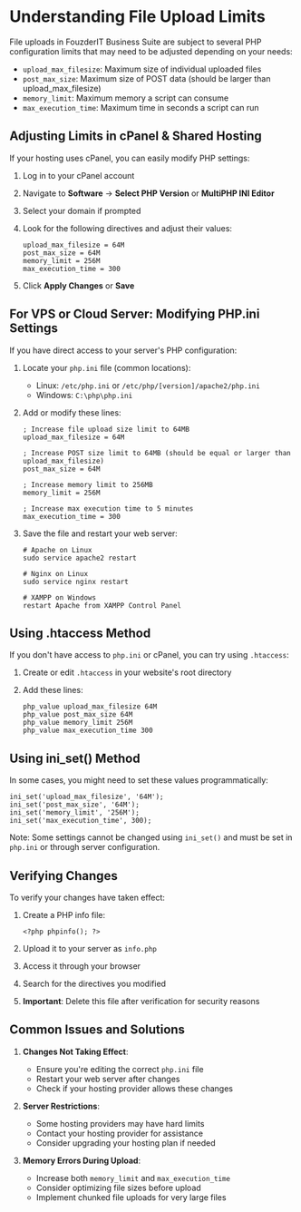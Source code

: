 # Understanding File Upload Limits

File uploads in FouzderIT Business Suite are subject to several PHP configuration limits that may need to be adjusted depending on your needs:

-   `upload_max_filesize`: Maximum size of individual uploaded files
-   `post_max_size`: Maximum size of POST data (should be larger than upload\_max\_filesize)
-   `memory_limit`: Maximum memory a script can consume
-   `max_execution_time`: Maximum time in seconds a script can run

## Adjusting Limits in cPanel & Shared Hosting

If your hosting uses cPanel, you can easily modify PHP settings:

1.  Log in to your cPanel account
2.  Navigate to **Software** → **Select PHP Version** or **MultiPHP INI Editor**
3.  Select your domain if prompted
4.  Look for the following directives and adjust their values:
    
        upload_max_filesize = 64M
        post_max_size = 64M
        memory_limit = 256M
        max_execution_time = 300
        
    
5.  Click **Apply Changes** or **Save**

## For VPS or Cloud Server: Modifying PHP.ini Settings

If you have direct access to your server's PHP configuration:

1.  Locate your `php.ini` file (common locations):
    
    -   Linux: `/etc/php.ini` or `/etc/php/[version]/apache2/php.ini`
    -   Windows: `C:\php\php.ini`
2.  Add or modify these lines:
    
        ; Increase file upload size limit to 64MB
        upload_max_filesize = 64M
        
        ; Increase POST size limit to 64MB (should be equal or larger than upload_max_filesize)
        post_max_size = 64M
        
        ; Increase memory limit to 256MB
        memory_limit = 256M
        
        ; Increase max execution time to 5 minutes
        max_execution_time = 300
        
    
3.  Save the file and restart your web server:
    
        # Apache on Linux
        sudo service apache2 restart
        
        # Nginx on Linux
        sudo service nginx restart
        
        # XAMPP on Windows
        restart Apache from XAMPP Control Panel
        
    

## Using .htaccess Method

If you don't have access to `php.ini` or cPanel, you can try using `.htaccess`:

1.  Create or edit `.htaccess` in your website's root directory
2.  Add these lines:
    
        php_value upload_max_filesize 64M
        php_value post_max_size 64M
        php_value memory_limit 256M
        php_value max_execution_time 300
        
    

## Using ini\_set() Method

In some cases, you might need to set these values programmatically:

    ini_set('upload_max_filesize', '64M');
    ini_set('post_max_size', '64M');
    ini_set('memory_limit', '256M');
    ini_set('max_execution_time', 300);
    

Note: Some settings cannot be changed using `ini_set()` and must be set in `php.ini` or through server configuration.

## Verifying Changes

To verify your changes have taken effect:

1.  Create a PHP info file:
    
        <?php phpinfo(); ?>
        
    
2.  Upload it to your server as `info.php`
3.  Access it through your browser
4.  Search for the directives you modified
5.  **Important**: Delete this file after verification for security reasons

## Common Issues and Solutions

1.  **Changes Not Taking Effect**:
    
    -   Ensure you're editing the correct `php.ini` file
    -   Restart your web server after changes
    -   Check if your hosting provider allows these changes
2.  **Server Restrictions**:
    
    -   Some hosting providers may have hard limits
    -   Contact your hosting provider for assistance
    -   Consider upgrading your hosting plan if needed
3.  **Memory Errors During Upload**:
    
    -   Increase both `memory_limit` and `max_execution_time`
    -   Consider optimizing file sizes before upload
    -   Implement chunked file uploads for very large files